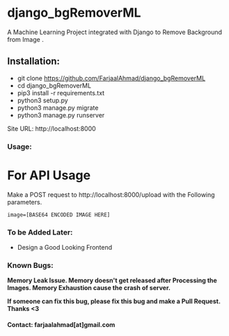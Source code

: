 # django_bgRemoverML
A Machine Learning Project integrated with Django to Remove Background from Image . 

## Installation:
- git clone https://github.com/FarjaalAhmad/django_bgRemoverML
- cd django_bgRemoverML
- pip3 install -r requirements.txt
- python3 setup.py
- python3 manage.py migrate
- python3 manage.py runserver

Site URL: http://localhost:8000

### Usage:
For API Usage
=============
Make a POST request to http://localhost:8000/upload with the Following parameters.
	
	image=[BASE64 ENCODED IMAGE HERE]
	
### To be Added Later:
- Design a Good Looking Frontend

### Known Bugs:
<b>Memory Leak Issue.<b>
	Memory doesn't get released after Processing the Images. Memory Exhaustion cause the crash of server.

If someone can fix this bug, please fix this bug and make a Pull Request. Thanks <3


#### Contact: farjaalahmad[at]gmail.com
